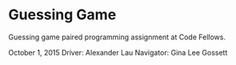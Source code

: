 # Guessing Game
Guessing game paired programming assignment at Code Fellows.

October 1, 2015
Driver: Alexander Lau
Navigator: Gina Lee Gossett
